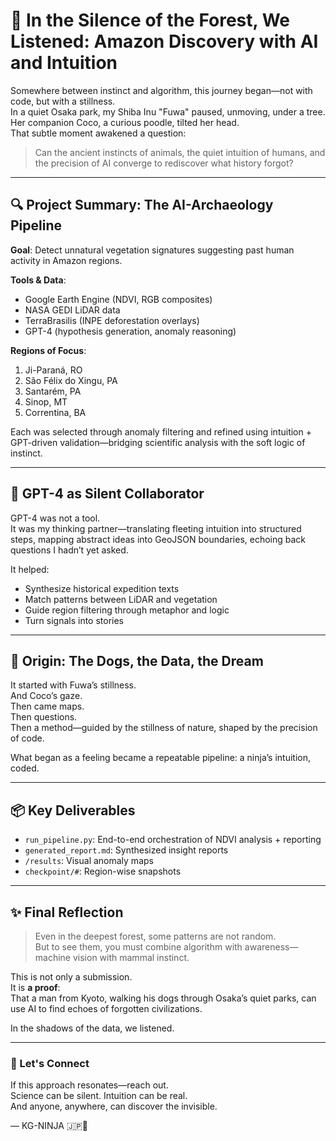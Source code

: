 # 🌿 In the Silence of the Forest, We Listened: Amazon Discovery with AI and Intuition

Somewhere between instinct and algorithm, this journey began—not with code, but with a stillness.  
In a quiet Osaka park, my Shiba Inu "Fuwa" paused, unmoving, under a tree. Her companion Coco, a curious poodle, tilted her head.  
That subtle moment awakened a question:  
> Can the ancient instincts of animals, the quiet intuition of humans, and the precision of AI converge to rediscover what history forgot?

---

## 🔍 Project Summary: The AI-Archaeology Pipeline

**Goal**: Detect unnatural vegetation signatures suggesting past human activity in Amazon regions.

**Tools & Data**:  
- Google Earth Engine (NDVI, RGB composites)  
- NASA GEDI LiDAR data  
- TerraBrasilis (INPE deforestation overlays)  
- GPT-4 (hypothesis generation, anomaly reasoning)

**Regions of Focus**:  
1. Ji-Paraná, RO  
2. São Félix do Xingu, PA  
3. Santarém, PA  
4. Sinop, MT  
5. Correntina, BA  

Each was selected through anomaly filtering and refined using intuition + GPT-driven validation—bridging scientific analysis with the soft logic of instinct.

---

## 🧠 GPT-4 as Silent Collaborator

GPT-4 was not a tool.  
It was my thinking partner—translating fleeting intuition into structured steps, mapping abstract ideas into GeoJSON boundaries, echoing back questions I hadn’t yet asked.

It helped:
- Synthesize historical expedition texts  
- Match patterns between LiDAR and vegetation  
- Guide region filtering through metaphor and logic  
- Turn signals into stories

---

## 🐾 Origin: The Dogs, the Data, the Dream

It started with Fuwa’s stillness.  
And Coco’s gaze.  
Then came maps.  
Then questions.  
Then a method—guided by the stillness of nature, shaped by the precision of code.

What began as a feeling became a repeatable pipeline:
a ninja’s intuition, coded.

---

## 📦 Key Deliverables

- `run_pipeline.py`: End-to-end orchestration of NDVI analysis + reporting  
- `generated_report.md`: Synthesized insight reports  
- `/results`: Visual anomaly maps  
- `checkpoint/#`: Region-wise snapshots  

---

## ✨ Final Reflection

> Even in the deepest forest, some patterns are not random.  
> But to see them, you must combine algorithm with awareness—machine vision with mammal instinct.

This is not only a submission.  
It is **a proof**:  
That a man from Kyoto, walking his dogs through Osaka’s quiet parks, can use AI to find echoes of forgotten civilizations.

In the shadows of the data, we listened.

---

### 🙏 Let's Connect

If this approach resonates—reach out.  
Science can be silent. Intuition can be real.  
And anyone, anywhere, can discover the invisible.

— KG-NINJA 🇯🇵🐾  
